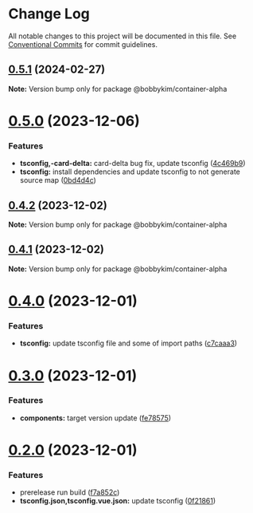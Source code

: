 # Change Log

All notable changes to this project will be documented in this file.
See [Conventional Commits](https://conventionalcommits.org) for commit guidelines.

## [0.5.1](https://github.com/bobbykim89/manguito-component-library/compare/@bobbykim/container-alpha@0.5.0...@bobbykim/container-alpha@0.5.1) (2024-02-27)

**Note:** Version bump only for package @bobbykim/container-alpha





# [0.5.0](https://github.com/bobbykim89/manguito-component-library/compare/@bobbykim/container-alpha@0.4.2...@bobbykim/container-alpha@0.5.0) (2023-12-06)


### Features

* **tsconfig,-card-delta:** card-delta bug fix, update tsconfig ([4c469b9](https://github.com/bobbykim89/manguito-component-library/commit/4c469b933632e3e729f6b75f7e808c89c090d463))
* **tsconfig:** install dependencies and update tsconfig to not generate source map ([0bd4d4c](https://github.com/bobbykim89/manguito-component-library/commit/0bd4d4c78503ef156dbb3d49aa3e67e7e0e68289))





## [0.4.2](https://github.com/bobbykim89/manguito-component-library/compare/@bobbykim/container-alpha@0.4.1...@bobbykim/container-alpha@0.4.2) (2023-12-02)

**Note:** Version bump only for package @bobbykim/container-alpha





## [0.4.1](https://github.com/bobbykim89/manguito-component-library/compare/@bobbykim/container-alpha@0.4.0...@bobbykim/container-alpha@0.4.1) (2023-12-02)

**Note:** Version bump only for package @bobbykim/container-alpha





# [0.4.0](https://github.com/bobbykim89/manguito-component-library/compare/@bobbykim/container-alpha@0.3.0...@bobbykim/container-alpha@0.4.0) (2023-12-01)


### Features

* **tsconfig:** update tsconfig file and some of import paths ([c7caaa3](https://github.com/bobbykim89/manguito-component-library/commit/c7caaa3101a5d57d0e799568f1c4f5cbebececc3))





# [0.3.0](https://github.com/bobbykim89/manguito-component-library/compare/@bobbykim/container-alpha@0.2.0...@bobbykim/container-alpha@0.3.0) (2023-12-01)


### Features

* **components:** target version update ([fe78575](https://github.com/bobbykim89/manguito-component-library/commit/fe78575f5e82bb854333672c3853956e9e930044))





# [0.2.0](https://github.com/bobbykim89/manguito-component-library/compare/@bobbykim/container-alpha@0.1.10...@bobbykim/container-alpha@0.2.0) (2023-12-01)


### Features

* prerelease run build ([f7a852c](https://github.com/bobbykim89/manguito-component-library/commit/f7a852c9bf12b77481bf5d2f1602e50367d834f8))
* **tsconfig.json,tsconfig.vue.json:** update tsconfig ([0f21861](https://github.com/bobbykim89/manguito-component-library/commit/0f2186167342314f5d218e789a68c03cf6faa8ff))
